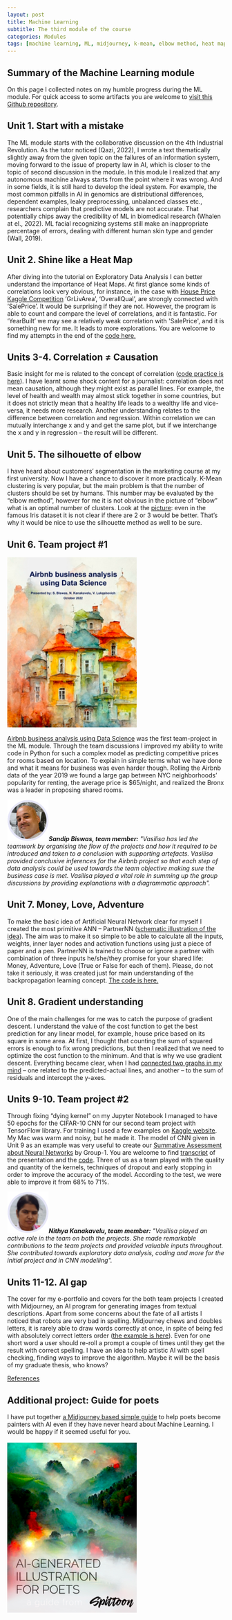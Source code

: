 ```yaml
---
layout: post
title: Machine Learning
subtitle: The third module of the course
categories: Modules
tags: [machine learning, ML, midjourney, k-mean, elbow method, heat map, correlation, kaggle, backpropagation, gradient descent ]
---
```


## Summary of the Machine Learning module

On this page I collected notes on my humble progress during the ML module.  For quick access to some artifacts you are welcome to [visit this Github repository](https://github.com/Vasilisalook/ML).

## Unit 1. Start with a mistake

The ML module starts with the collaborative discussion on the 4th Industrial Revolution. As the tutor noticed (Qazi, 2022), I wrote a text thematically slightly away from the given topic on the failures of an information system, moving forward to the issue of property law in AI, which is closer to the topic of second discussion in the module. In this module I realized that any autonomous machine always starts from the point where it was wrong. And in some fields, it is still hard to develop the ideal system. For example, the most common pitfalls in AI in genomics are distributional differences, dependent examples, leaky preprocessing, unbalanced classes etc., researchers complain that predictive models are not accurate. That potentially chips away the credibility of ML in biomedical research (Whalen at el., 2022). ML facial recognizing systems still make an inappropriate percentage of errors, dealing with different human skin type and gender (Wall, 2019).

## Unit 2. Shine like a Heat Map

After diving into the tutorial on Exploratory Data Analysis I can better understand the importance of Heat Maps. At first glance some kinds of correlations look very obvious, for instance, in the case with [House Price Kaggle Competition](https://www.kaggle.com/c/house-prices-advanced-regression-techniques) ‘GrLivArea’, ‘OverallQual’, are strongly connected with ‘SalePrice’. It would be surprising if they are not. However, the program is able to count and compare the level of correlations, and it is fantastic. For ‘YearBuilt’ we may see a relatively weak correlation with 'SalePrice', and it is something new for me. It leads to more explorations. You are welcome to find my attempts in the end of the [code here.](https://github.com/Vasilisalook/ML/blob/main/Unit2MLHeatMaps.ipynb)

## Units 3-4. Сorrelation ≠ Сausation

Basic insight for me is related to the concept of correlation ([code practice is here](https://github.com/Vasilisalook/ML/blob/main/Uni4MLCorReg.ipynb)). I have learnt some shock content for a journalist: correlation does not mean causation, although they might exist as parallel lines. For example, the level of health and wealth may almost stick together in some countries, but it does not strictly mean that a healthy life leads to a wealthy life and vice-versa, it needs more research. Another understanding relates to the difference between correlation and regression. Within correlation we can mutually interchange x and y and get the same plot, but if we interchange the x and y in regression – the result will be different.

## Unit 5. The silhouette of elbow

I have heard about customers’ segmentation in the marketing course at my first university. Now I have a chance to discover it more practically. K-Mean clustering is very popular, but the main problem is that the number of clusters should be set by humans. This number may be evaluated by the “elbow method”, however for me it is not obvious in the picture of “elbow” what is an optimal number of clusters. Look at the [picture](https://github.com/Vasilisalook/ML/blob/main/ElbowMethod.jpg): even in the famous Iris dataset it is not clear if there are 2 or 3 would be better. That’s why it would be nice to use the silhouette method as well to be sure.

## Unit 6. Team project #1

[![Cover](/assets/images/banners/report.png 'Airbnb business analysis using Data Science')](https://github.com/Vasilisalook/ML/blob/main/GROUP1_Team_AirBnB_Business_Analysis.docx)

[Airbnb business analysis using Data Science](https://github.com/Vasilisalook/ML/blob/main/GROUP1_Team_AirBnB_Business_Analysis.docx) was the first team-project in the ML module. Through the team discussions I improved my ability to write code in Python for such a complex model as predicting competitive prices for rooms based on location. To explain in simple terms what we have done and what it means for business was even harder though. Rolling the Airbnb data of the year 2019 we found a large gap between NYC neighborhoods’ popularity for renting, the average price is $65/night, and realized the Bronx was a leader in proposing shared rooms.

![Sandip Biswas](/assets/images/banners/SandipS.png)***Sandip Biswas, team member:*** *"Vasilisa has led the teamwork by organising the flow of the projects and how it required to be introduced and taken to a conclusion with supporting artefacts. Vasilisa provided conclusive inferences for the Airbnb project so that each step of data analysis could be used towards the team objective making sure the business case is met. Vasilisa played a vital role in summing up the group discussions by providing explanations with a diagrammatic approach".*

## Unit 7. Money, Love, Adventure

To make the basic idea of Artificial Neural Network clear for myself I created the most primitive ANN – PartnerNN ([schematic illustration of the idea](https://github.com/Vasilisalook/ML/blob/main/PartnerNN.jpg)). The aim was to make it so simple to be able to calculate all the inputs, weights, inner layer nodes and activation functions using just a piece of paper and a pen. PartnerNN is trained to choose or ignore a partner with combination of three inputs he/she/they promise for your shared life: Money, Adventure, Love (True or False for each of them). Please, do not take it seriously, it was created just for main understanding of the backpropagation learning concept. [The code is here.](https://github.com/Vasilisalook/ML/blob/main/PartnerNN.ipynb)

## Unit 8. Gradient understanding

One of the main challenges for me was to catch the purpose of gradient descent. I understand the value of the cost function to get the best prediction for any linear model, for example, house price based on its square in some area. At first, I thought that counting the sum of squared errors is enough to fix wrong predictions, but then I realized that we need to optimize the cost function to the minimum. And that is why we use gradient descent. Everything became clear, when I had [connected two graphs in my mind](https://github.com/Vasilisalook/ML/blob/main/Gradient%20Descent.jpg) – one related to the predicted-actual lines, and another – to the sum of residuals and intercept the y-axes.

## Units 9-10. Team project #2



Through fixing “dying kernel” on my Jupyter Notebook I managed to have 50 epochs for the CIFAR-10 CNN for our second team project with TensorFlow library. For training I used a few examples on [Kaggle website](https://www.kaggle.com/code/vivek468/very-basic-cifar-10-data-cnn/notebook). My Mac was warm and noisy, but he made it. The model of CNN given in Unit 9 as an example was very useful to create our [Summative Assessment about Neural Networks](https://github.com/Vasilisalook/ML#:~:text=Summative%20Assessment%2DNeuralNetworks.pptx) by Group-1. You are welcome to find [transcript](https://github.com/Vasilisalook/ML/blob/main/TranscriptCNNTeam.docx) of the presentation and the [code](https://github.com/Vasilisalook/ML/blob/main/CNN%2071%25.ipynb). Three of us as a team played with the quality and quantity of the kernels, techniques of dropout and early stopping in order to improve the accuracy of the model. According to the test, we were able to improve it from 68% to 71%.

![Nithya Kanakavelu](/assets/images/banners/NithyaS.png)***Nithya Kanakavelu, team member:*** *"Vasilisa played an active role in the team on both the projects. She made remarkable contributions to the team projects and provided valuable inputs throughout. She contributed towards exploratory data analysis, coding and more for the initial project and in CNN modelling".*

## Units 11-12. AI gap

The cover for my e-portfolio and covers for the both team projects I created with Midjourney, an AI program for generating images from textual descriptions. Apart from some concerns about the fate of all artists I noticed that robots are very bad in spelling. Midjourney chews and doubles letters, it is rarely able to draw words correctly at once, in spite of being fed with absolutely correct letters order ([the example is here](https://github.com/Vasilisalook/ML/blob/main/MJSpelling.jpg)). Even for one short word a user should re-roll a prompt a couple of times until they get the result with correct spelling. I have an idea to help artistic AI with spell checking, finding ways to improve the algorithm. Maybe it will be the basis of my graduate thesis, who knows?

[References](https://github.com/Vasilisalook/ML/blob/main/ReferencesML.docx)
## Additional project: Guide for poets

I have put together [a Midjourney based simple guide](https://github.com/Vasilisalook/vasilisalook.github.io/blob/main/AI-Illustration%20for%20Poets.pdf) to help poets become painters with AI even if they have never heard about Machine Learning. I would be happy if it seemed useful for you. <br>
<br>
 ![AIGuide](/assets/images/banners/AIGuide.png)<br>




